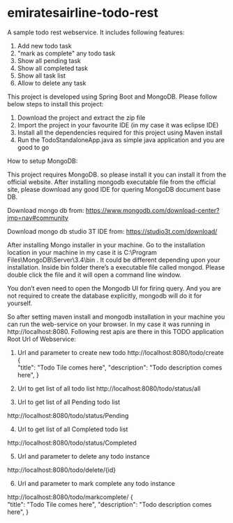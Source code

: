 # emiratesairline-todo-rest

A sample todo rest webservice. It includes following features:

1. Add new todo task
2. "mark as complete" any todo task
3. Show all pending task
4. Show all completed task
5. Show all task list
5. Allow to delete any task

This project is developed using Spring Boot and MongoDB. Please follow below steps to install this project:

1. Download the project and extract the zip file
2. Import the project in your favourite IDE (in my case it was eclipse IDE)
3. Install all the dependencies required for this project using Maven install
4. Run the TodoStandaloneApp.java as simple java application and you are good to go

How to setup MongoDB:

This project requires MongoDB. so please install it you can install it from the official website.
After installing mongodb executable file from the official site, please download any good IDE for quering MongoDB document base DB.

Download mongo db from:
https://www.mongodb.com/download-center?jmp=nav#community

Download mongo db studio 3T IDE from:
https://studio3t.com/download/

After installing Mongo installer in your machine. Go to the installation location in your machine in my case it is  C:\Program Files\MongoDB\Server\3.4\bin . It could be different depending upon your installation. Inside bin folder there’s a executable file called mongod. Please double click the file and it will open a command line window.

You don’t even need to open the Mongodb UI for firing query. And you are not required to create the database explicitly, mongodb will do it for yourself.

So after setting maven install and mongodb installation in your machine you can run the web-service on your browser. In my case it was running in http://localhost:8080. 
Following rest apis are there in this TODO application
Root Url of Webservice:
1.	Url and parameter to create new todo
http://localhost:8080/todo/create
{      
    "title": "Todo Tile comes here",
    "description": "Todo description comes here",
}

2.	Url to get list of all todo list
http://localhost:8080/todo/status/all
3.	Url to get list of all Pending todo list

http://localhost:8080/todo/status/Pending

4.	Url to get list of all Completed todo list

http://localhost:8080/todo/status/Completed

5.	Url and parameter to delete any todo instance

http://localhost:8080/todo/delete/{id}

6.	Url and parameter to mark complete any todo instance

http://localhost:8080/todo/markcomplete/
{      
    "title": "Todo Tile comes here",
    "description": "Todo description comes here",
}

